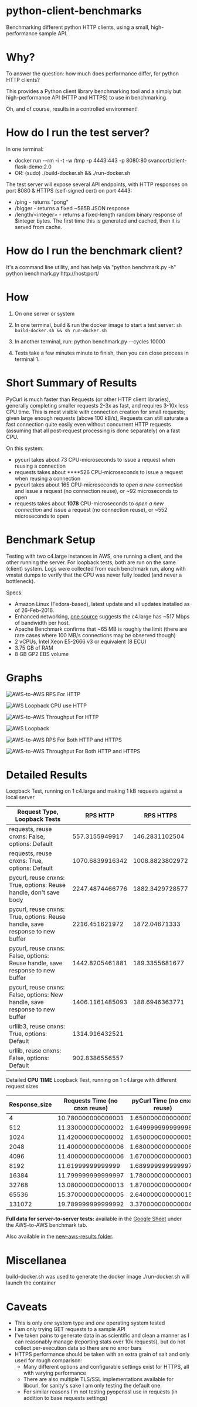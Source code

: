 # python-client-benchmarks

Benchmarking different python HTTP clients, using a small, high-performance sample API. 

# Why?

To answer the question: how much does performance differ, for python HTTP clients?

This provides a Python client library benchmarking tool and a simply but high-performance API (HTTP and HTTPS) to use in benchmarking.

Oh, and of course, results in a controlled environment!

# How do I run the test server?
In one terminal:
* docker run --rm -i -t -w /tmp -p 4443:443 -p 8080:80 svanoort/client-flask-demo:2.0
* OR: (sudo) ./build-docker.sh && ./run-docker.sh

The test server will expose several API endpoints, with HTTP responses on port 8080 & HTTPS (self-signed cert) on port 4443:
* /ping - returns "pong"
* /bigger - returns a fixed ~585B JSON response
* /length/\<integer\> - returns a fixed-length random binary response of $integer bytes. The first time this is generated and cached, then it is served from cache.

# How do I run the benchmark client?
It's a command line utility, and has help via "python benchmark.py -h"
python benchmark.py http://host:port/

# How
1. On one server or system 

1. In one terminal, build & run the docker image to start a test server: `sh build-docker.sh && sh run-docker.sh`
2. In another terminal, run: python benchmark.py --cycles 10000
3. Tests take a few minutes minute to finish, then you can close process in terminal 1. 

# Short Summary of Results

PyCurl is much faster than Requests (or other HTTP client libraries), generally completing smaller requests 2-3x as fast, and requires 3-10x less CPU time.  This is most visible with connection creation for small requests; given large enough requests (above 100 kB/s), Requests can still saturate a fast connection quite easily even without concurrent HTTP requests (assuming that all post-request processing is done separately) on a fast CPU.

On this system:
* pycurl takes about 73 CPU-microseconds to issue a request when reusing a connection
* requests takes about ****526 CPU-microseconds to issue a request when reusing a connection
* pycurl takes about 165 CPU-microseconds to *open a new connection* and issue a request (no connection reuse), or ~92 microseconds to open
* requests takes about **1078** CPU-microseconds to *open a new connection* and issue a request (no connection reuse), or ~552 microseconds to open

# Benchmark Setup

Testing with two c4.large instances in AWS, one running a client, and the other running the server. 
For loopback tests, both are run on the same (client) system. 
Logs were collected from each benchmark run, along with vmstat dumps to verify that the CPU was never fully loaded (and never a bottleneck).

Specs: 

* Amazon Linux (Fedora-based), latest update and all updates installed as of 26-Feb-2016.
* Enhanced networking, [one source](https://developer.washingtonpost.com/pb/blog/post/2015/12/02/running-network-constrained-applications-on-ec2/) suggests the c4.large has ~517 Mbps of bandwidth per host.
* Apache Benchmark confirms that ~65 MB is roughly the limit (there are rare cases where 100 MB/s connections may be observed though)
* 2 vCPUs, Intel Xeon E5-2666 v3 or equivalent (8 ECU)
* 3.75 GB of RAM
* 8 GB GP2 EBS volume

# Graphs

![AWS-to-AWS RPS For HTTP](https://cdn.rawgit.com/svanoort/python-client-benchmarks/master/aws-to-aws-http-rps.svg)

![AWS Loopback CPU use HTTP](https://cdn.rawgit.com/svanoort/python-client-benchmarks/master/aws-loopback-http-cputime.svg)

![AWS-to-AWS Throughput For HTTP](https://cdn.rawgit.com/svanoort/python-client-benchmarks/master/aws-to-aws-http-throughput.svg)

![AWS Loopback](https://cdn.rawgit.com/svanoort/python-client-benchmarks/master/aws-loopback-combined-chart.svg)

![AWS-to-AWS RPS For Both HTTP and HTTPS](https://cdn.rawgit.com/svanoort/python-client-benchmarks/master/aws-to-aws-both-rps.svg)

![AWS-to-AWS Throughput For Both HTTP and HTTPS](https://cdn.rawgit.com/svanoort/python-client-benchmarks/master/aws-to-aws-both-throughput.svg)


# Detailed Results

Loopback  Test, running on 1 c4.large and making 1 kB requests against a local server

| Request Type, Loopback Tests                                                    | RPS HTTP        | RPS HTTPS       |
|---------------------------------------------------------------------------------|-----------------|-----------------|
| requests, reuse cnxns: False,  options: Default                                 | 557.3155949917  | 146.2831102504  |
| requests, reuse cnxns: True,  options: Default                                  | 1070.6839916342 | 1008.8823802972 |
| pycurl, reuse cnxns: True,  options: Reuse handle, don't save body              | 2247.4874466776 | 1882.3429728577 |
| pycurl, reuse cnxns: True,  options: Reuse handle, save response to new buffer  | 2216.451621972  | 1872.04671333   |
| pycurl, reuse cnxns: False,  options: Reuse handle, save response to new buffer | 1442.8205461881 | 189.3355681677  |
| pycurl, reuse cnxns: False,  options: New handle, save response to new buffer   | 1406.1161485093 | 188.6946363771  |
| urllib3, reuse cnxns: True,  options: Default                                   | 1314.916432521  |                 |
| urllib, reuse cnxns: False,  options: Default                                   | 902.8386556557  |                 |

Detailed **CPU TIME** Loopback Test, running on 1 c4.large with different request sizes

| Response_size | Requests Time (no cnxn reuse) | pyCurl Time (no cnxn reuse) | Requests Time (cnxn reuse) | pyCurl Time (cnxn reuse) |
|---------------|-------------------------------|-----------------------------|----------------------------|--------------------------|
| 4             | 10.780000000000001            | 1.6500000000000004          | 5.259999999999998          | 0.7300000000000004       |
| 512           | 11.330000000000002            | 1.6499999999999986          | 5.300000000000004          | 0.7399999999999949       |
| 1024          | 11.420000000000002            | 1.6500000000000057          | 5.329999999999998          | 0.7399999999999949       |
| 2048          | 11.400000000000006            | 1.6800000000000068          | 5.310000000000002          | 0.769999999999996        |
| 4096          | 11.400000000000006            | 1.6700000000000017          | 5.329999999999998          | 0.7700000000000102       |
| 8192          | 11.61999999999999             | 1.6899999999999977          | 5.480000000000004          | 0.769999999999996        |
| 16384         | 11.799999999999997            | 1.7800000000000011          | 5.609999999999985          | 0.9099999999999966       |
| 32768         | 13.080000000000013            | 1.8700000000000045          | 6.0                        | 1.0600000000000023       |
| 65536         | 15.370000000000005            | 2.640000000000015           | 6.429999999999978          | 1.6900000000000261       |
| 131072        | 19.789999999999992            | 3.3700000000000045          | 9.0                        | 3.1399999999999864       |

**Full data for server-to-server tests:** available in the [Google Sheet](https://docs.google.com/spreadsheets/d/1jxXZb1VfytzJKM9_hZOWxKgiWv21bs1XBLgeHyckO_0/edit?usp=sharing) under the AWS-to-AWS benchmark tab. 

Also available in the [new-aws-results folder](new-aws-results).

# Miscellanea
build-docker.sh was used to generate the docker image
./run-docker.sh will launch the container

# Caveats

* This is only *one* system type and *one* operating system tested
* I am only trying GET requests to a sample API  
* I've taken pains to generate data in as scientific and clean a manner as I can reasonably manage (reporting stats over 10k requests), but do not collect per-execution data so there are no error bars
* HTTPS performance should be taken with an extra grain of salt and only used for rough comparison:
  + Many different options and configurable settings exist for HTTPS, all with varying performance
  + There are also multiple TLS/SSL implementations available for libcurl, for sanity's sake I am only testing the default one. 
  + For similar reasons I'm not testing pyopenssl use in requests (in addition to base requests settings)